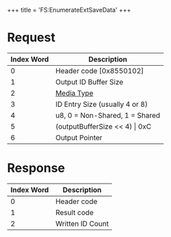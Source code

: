 +++
title = 'FS:EnumerateExtSaveData'
+++

# Request

| Index Word | Description                                            |
|------------|--------------------------------------------------------|
| 0          | Header code \[0x8550102\]                              |
| 1          | Output ID Buffer Size                                  |
| 2          | [Media Type](Filesystem_services#MediaType "wikilink") |
| 3          | ID Entry Size (usually 4 or 8)                         |
| 4          | u8, 0 = Non-Shared, 1 = Shared                         |
| 5          | (outputBufferSize \<\< 4) \| 0xC                       |
| 6          | Output Pointer                                         |

# Response

| Index Word | Description      |
|------------|------------------|
| 0          | Header code      |
| 1          | Result code      |
| 2          | Written ID Count |